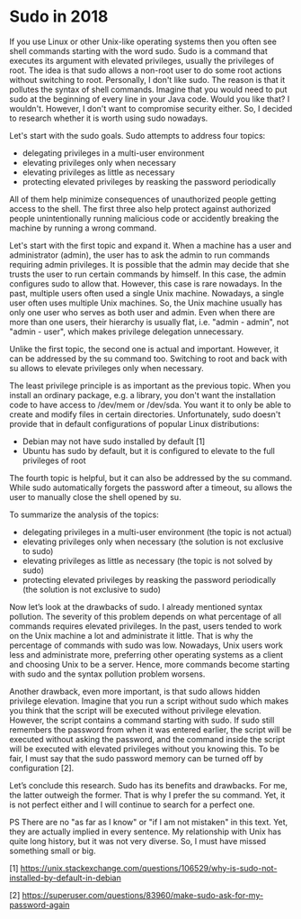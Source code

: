 # Sudo in 2018

If you use Linux or other Unix-like operating systems then you often see shell commands starting with the word sudo. Sudo is a command that executes its argument with elevated privileges, usually the privileges of root. The idea is that sudo allows a non-root user to do some root actions without switching to root. Personally, I don't like sudo. The reason is that it pollutes the syntax of shell commands. Imagine that you would need to put sudo at the beginning of every line in your Java code. Would you like that? I wouldn't. However, I don't want to compromise security either. So, I decided to research whether it is worth using sudo nowadays.

Let's start with the sudo goals. Sudo attempts to address four topics:
- delegating privileges in a multi-user environment
- elevating privileges only when necessary
- elevating privileges as little as necessary
- protecting elevated privileges by reasking the password periodically

All of them help minimize consequences of unauthorized people getting access to the shell. The first three also help protect against authorized people unintentionally running malicious code or accidently breaking the machine by running a wrong command.

Let's start with the first topic and expand it. When a machine has a user and administrator (admin), the user has to ask the admin to run commands requiring admin privileges. It is possible that the admin may decide that she trusts the user to run certain commands by himself. In this case, the admin configures sudo to allow that. However, this case is rare nowadays. In the past, multiple users often used a single Unix machine. Nowadays, a single user often uses multiple Unix machines. So, the Unix machine usually has only one user who serves as both user and admin. Even when there are more than one users, their hierarchy is usually flat, i.e. "admin - admin", not "admin - user", which makes privilege delegation unnecessary.

Unlike the first topic, the second one is actual and important. However, it can be addressed by the su command too. Switching to root and back with su allows to elevate privileges only when necessary.

The least privilege principle is as important as the previous topic. When you install an ordinary package, e.g. a library, you don't want the installation code to have access to /dev/mem or /dev/sda. You want it to only be able to create and modify files in certain directories. Unfortunately, sudo doesn't provide that in default configurations of popular Linux distributions:
- Debian may not have sudo installed by default [1]
- Ubuntu has sudo by default, but it is configured to elevate to the full privileges of root

The fourth topic is helpful, but it can also be addressed by the su command. While sudo automatically forgets the password after a timeout, su allows the user to manually close the shell opened by su.

To summarize the analysis of the topics:
- delegating privileges in a multi-user environment (the topic is not actual)
- elevating privileges only when necessary (the solution is not exclusive to sudo)
- elevating privileges as little as necessary (the topic is not solved by sudo)
- protecting elevated privileges by reasking the password periodically (the solution is not exclusive to sudo)

Now let’s look at the drawbacks of sudo. I already mentioned syntax pollution. The severity of this problem depends on what percentage of all commands requires elevated privileges. In the past, users tended to work on the Unix machine a lot and administrate it little. That is why the percentage of commands with sudo was low. Nowadays, Unix users work less and administrate more, preferring other operating systems as a client and choosing Unix to be a server. Hence, more commands become starting with sudo and the syntax pollution problem worsens.

Another drawback, even more important, is that sudo allows hidden privilege elevation. Imagine that you run a script without sudo which makes you think that the script will be executed without privilege elevation. However, the script contains a command starting with sudo. If sudo still remembers the password from when it was entered earlier, the script will be executed without asking the password, and the command inside the script will be executed with elevated privileges without you knowing this. To be fair, I must say that the sudo password memory can be turned off by configuration [2].

Let’s conclude this research. Sudo has its benefits and drawbacks. For me, the latter outweigh the former. That is why I prefer the su command. Yet, it is not perfect either and I will continue to search for a perfect one.

PS There are no "as far as I know" or "if I am not mistaken" in this text. Yet, they are actually implied in every sentence. My relationship with Unix has quite long history, but it was not very diverse. So, I must have missed something small or big.

[1] https://unix.stackexchange.com/questions/106529/why-is-sudo-not-installed-by-default-in-debian

[2] https://superuser.com/questions/83960/make-sudo-ask-for-my-password-again
